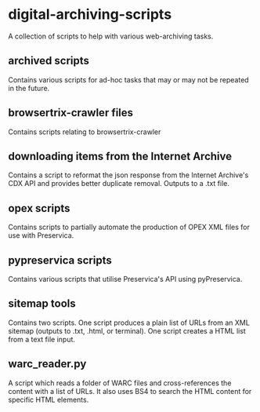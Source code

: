 # digital-archiving-scripts

A collection of scripts to help with various web-archiving tasks.

## archived scripts

Contains various scripts for ad-hoc tasks that may or may not be repeated in the future.

## browsertrix-crawler files

Contains scripts relating to browsertrix-crawler

## downloading items from the Internet Archive

Contains a script to reformat the json response from the Internet Archive's CDX API and provides better duplicate removal. Outputs to a .txt file.

## opex scripts

Contains scripts to partially automate the production of OPEX XML files for use with Preservica.

## pypreservica scripts

Contains various scripts that utilise Preservica's API using pyPreservica.

## sitemap tools

Contains two scripts. One script produces a plain list of URLs from an XML sitemap (outputs to .txt, .html, or terminal). One script creates a HTML list from a text file input.

## warc_reader.py

A script which reads a folder of WARC files and cross-references the content with a list of URLs. It also uses BS4 to search the HTML content for specific HTML elements.
